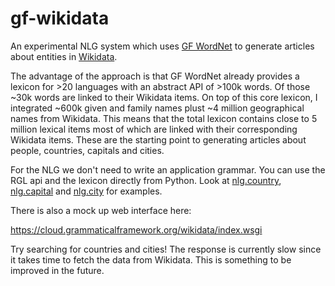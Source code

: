 # gf-wikidata
An experimental NLG system which uses [GF WordNet](https://cloud.grammaticalframework.org/wordnet/) to generate articles
about entities in [Wikidata](https://www.wikidata.org). 

The advantage of the approach is that
GF WordNet already provides a lexicon for >20 languages with an
abstract API of >100k words. Of those ~30k words are linked to their
Wikidata items. On top of this core lexicon, I integrated ~600k given
and family names plust ~4 million geographical names from Wikidata. This means
that the total lexicon contains close to 5 million lexical items most of which
are linked with their corresponding Wikidata items.
These are the starting point to generating articles about people,
countries, capitals and cities.

For the NLG we don't need to write an application grammar. You can use
the RGL api and the lexicon directly from Python. Look at 
[nlg.country](app/nlg/country.py), [nlg.capital](app/nlg/capital.py) and [nlg.city](app/nlg/city.py) for
examples.

There is also a mock up web interface here:

https://cloud.grammaticalframework.org/wikidata/index.wsgi

Try searching for countries and cities! The response is currently slow since it takes time to fetch the data from Wikidata. This is something to be improved in the future.
